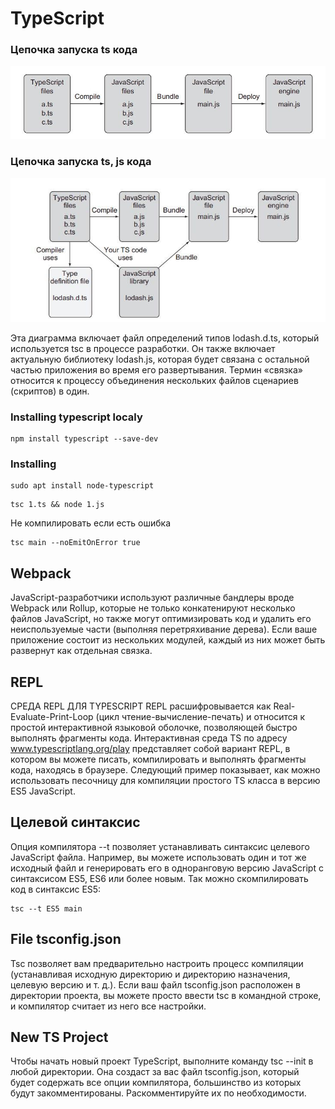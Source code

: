 # TypeScript

### Цепочка запуска ts кода

![ts_deploy](./img/ts_deploy.jpg)

### Цепочка запуска ts, js кода

![ts_js_deploy](./img/ts_js_deploy.jpg)

Эта диаграмма включает файл определений типов lodash.d.ts, который используется tsc в процессе разработки. Он также включает актуальную библиотеку
lodash.js, которая будет связана с остальной частью приложения во время его
развертывания. Термин «связка» относится к процессу объединения нескольких
файлов сценариев (скриптов) в один.

### Installing typescript localy

```
npm install typescript --save-dev
```

### Installing

```
sudo apt install node-typescript
```

```
tsc 1.ts && node 1.js
```
Не компилировать если есть ошибка
```
tsc main --noEmitOnError true
```

## Webpack

JavaScript-разработчики используют различные бандлеры вроде Webpack или
Rollup, которые не только конкатенируют несколько файлов JavaScript, но также могут оптимизировать код и удалить его неиспользуемые части (выполняя
перетряхивание дерева). Если ваше приложение состоит из нескольких модулей,
каждый из них может быть развернут как отдельная связка.

## REPL

СРЕДА REPL ДЛЯ TYPESCRIPT
REPL расшифровывается как Real-Evaluate-Print-Loop (цикл чтение-вычисление-печать) и относится к простой интерактивной языковой оболочке, позволяющей
быстро выполнять фрагменты кода. Интерактивная среда TS по адресу www.typescriptlang.org/play представляет собой вариант REPL, в котором вы можете
писать, компилировать и  выполнять фрагменты кода, находясь в  браузере.
Следующий пример показывает, как можно использовать песочницу для компиляции простого TS класса в версию ES5 JavaScript.

## Целевой синтаксис
Опция компилятора --t позволяет устанавливать синтаксис целевого JavaScript файла. Например, вы можете использовать один и тот же исходный файл и генерировать его в одноранговую версию JavaScript с синтаксисом ES5, ES6 или
более новым. Так можно скомпилировать код в синтаксис ES5:

```
tsc --t ES5 main
```
## File tsconfig.json
Tsc позволяет вам предварительно настроить процесс компиляции (устанавливая
исходную директорию и директорию назначения, целевую версию и т. д.). Если
ваш файл tsconfig.json расположен в директории проекта, вы можете просто ввести
tsc в командной строке, и компилятор считает из него все настройки.

## New TS Project
Чтобы начать новый проект TypeScript, выполните команду tsc --init в любой директории. Она создаст за вас файл tsconfig.json, который будет содержать
все опции компилятора, большинство из которых будут закомментированы.
Раскомментируйте их по необходимости.